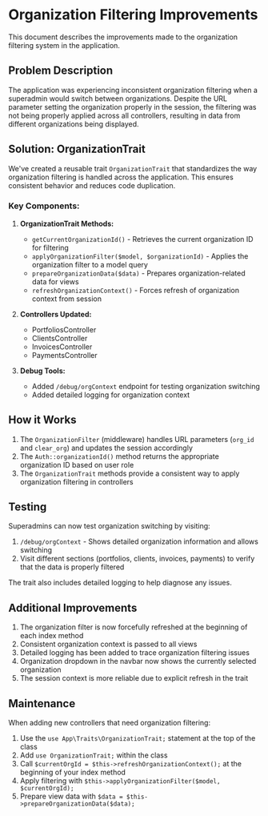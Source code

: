 # Organization Filtering Improvements

This document describes the improvements made to the organization filtering system in the application.

## Problem Description

The application was experiencing inconsistent organization filtering when a superadmin would switch between organizations. Despite the URL parameter setting the organization properly in the session, the filtering was not being properly applied across all controllers, resulting in data from different organizations being displayed.

## Solution: OrganizationTrait

We've created a reusable trait `OrganizationTrait` that standardizes the way organization filtering is handled across the application. This ensures consistent behavior and reduces code duplication.

### Key Components:

1. **OrganizationTrait Methods:**
   - `getCurrentOrganizationId()` - Retrieves the current organization ID for filtering
   - `applyOrganizationFilter($model, $organizationId)` - Applies the organization filter to a model query
   - `prepareOrganizationData($data)` - Prepares organization-related data for views
   - `refreshOrganizationContext()` - Forces refresh of organization context from session

2. **Controllers Updated:**
   - PortfoliosController
   - ClientsController
   - InvoicesController
   - PaymentsController

3. **Debug Tools:**
   - Added `/debug/orgContext` endpoint for testing organization switching
   - Added detailed logging for organization context

## How it Works

1. The `OrganizationFilter` (middleware) handles URL parameters (`org_id` and `clear_org`) and updates the session accordingly
2. The `Auth::organizationId()` method returns the appropriate organization ID based on user role
3. The `OrganizationTrait` methods provide a consistent way to apply organization filtering in controllers

## Testing

Superadmins can now test organization switching by visiting:
1. `/debug/orgContext` - Shows detailed organization information and allows switching
2. Visit different sections (portfolios, clients, invoices, payments) to verify that the data is properly filtered

The trait also includes detailed logging to help diagnose any issues.

## Additional Improvements

1. The organization filter is now forcefully refreshed at the beginning of each index method
2. Consistent organization context is passed to all views
3. Detailed logging has been added to trace organization filtering issues
4. Organization dropdown in the navbar now shows the currently selected organization
5. The session context is more reliable due to explicit refresh in the trait

## Maintenance

When adding new controllers that need organization filtering:
1. Use the `use App\Traits\OrganizationTrait;` statement at the top of the class
2. Add `use OrganizationTrait;` within the class
3. Call `$currentOrgId = $this->refreshOrganizationContext();` at the beginning of your index method
4. Apply filtering with `$this->applyOrganizationFilter($model, $currentOrgId);`
5. Prepare view data with `$data = $this->prepareOrganizationData($data);`